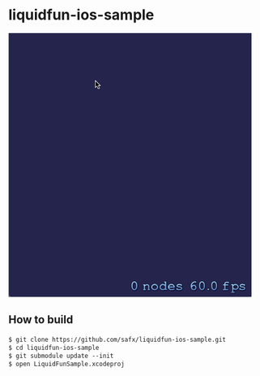 liquidfun-ios-sample
====================

![](liquidfun.gif)

## How to build

    $ git clone https://github.com/safx/liquidfun-ios-sample.git
    $ cd liquidfun-ios-sample 
    $ git submodule update --init
    $ open LiquidFunSample.xcodeproj 

